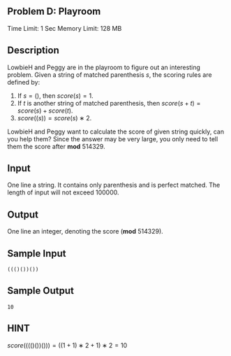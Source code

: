 ## Problem D: Playroom

Time Limit: 1 Sec Memory Limit: 128 MB

## Description

LowbieH and Peggy are in the playroom to figure out an interesting problem. Given a string of matched parenthesis $s$, the scoring rules are defined by:

1. If $s=()$, then $score(s)=1$.
2. If $t$ is another string of matched parenthesis, then $score(s+t)=score(s)+score(t)$.
3. $score((s))=score(s)∗2$.

LowbieH and Peggy want to calculate the score of given string quickly, can you help them? Since the answer may be very large, you only need to tell them the score after **mod** $514329$.

## Input

One line a string. It contains only parenthesis and is perfect matched. The length of input will not exceed $100000$.

## Output

One line an integer, denoting the score (**mod** $514329$).

## Sample Input

```
((()())())
```

## Sample Output

```
10
```

## HINT

$score(((()())()))=((1+1)∗2+1)∗2=10$
